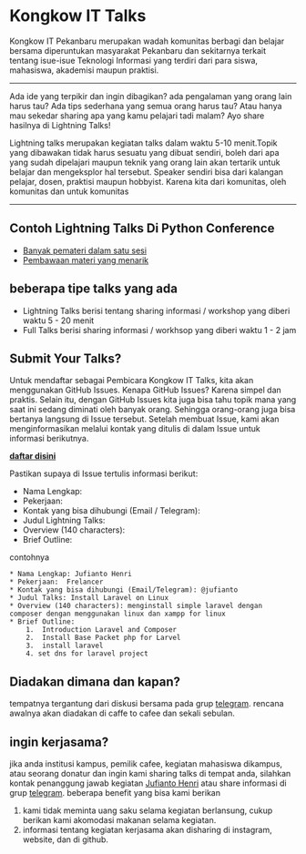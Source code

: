 # Kongkow IT Talks
Kongkow IT Pekanbaru merupakan wadah komunitas berbagi dan belajar bersama diperuntukan masyarakat Pekanbaru dan sekitarnya terkait tentang isue-isue Teknologi Informasi yang terdiri dari para siswa, mahasiswa, akademisi maupun praktisi. 

----

Ada ide yang terpikir dan ingin dibagikan? ada pengalaman yang orang lain harus tau? Ada tips sederhana yang semua orang harus tau? Atau hanya mau sekedar sharing apa yang kamu pelajari tadi malam? Ayo share hasilnya di Lightning Talks!

Lightning talks merupakan kegiatan talks dalam waktu 5-10 menit.Topik yang dibawakan tidak harus sesuatu yang dibuat sendiri, boleh dari apa yang sudah dipelajari maupun teknik yang orang lain akan tertarik untuk belajar dan mengeksplor hal tersebut. Speaker sendiri bisa dari kalangan pelajar, dosen, praktisi maupun hobbyist. Karena kita dari komunitas, oleh komunitas dan untuk komunitas

----

## Contoh Lightning Talks Di Python Conference

* [Banyak pemateri dalam satu sesi](https://www.youtube.com/watch?v=bTAFl8P2DkE)
* [Pembawaan materi yang menarik](https://www.linkedin.com/feed/update/urn:li:ugcPost:6505757894737215488/)

## beberapa tipe talks yang ada 
- Lightning Talks berisi tentang sharing informasi / workshop yang diberi waktu 5 - 20 menit
- Full Talks berisi sharing informasi / workhsop yang diberi waktu 1 - 2 jam

## Submit Your Talks?

Untuk mendaftar sebagai Pembicara Kongkow IT Talks, kita akan menggunakan GitHub Issues. Kenapa GitHub Issues? Karena simpel dan praktis. Selain itu, dengan GitHub Issues kita juga bisa tahu topik mana yang saat ini sedang diminati oleh banyak orang. Sehingga orang-orang juga bisa bertanya langsung di Issue tersebut. Setelah membuat Issue, kami akan menginformasikan melalui kontak yang ditulis di dalam Issue untuk informasi berikutnya.

[**daftar disini**](https://github.com/KongkowITPekanbaru/kwittalks/issues/new/choose)

Pastikan supaya di Issue tertulis informasi berikut:

*   Nama Lengkap: 
*   Pekerjaan: 
*   Kontak yang bisa dihubungi (Email / Telegram): 
*   Judul Lightning Talks: 
*   Overview (140 characters): 
*   Brief Outline: 

contohnya
```
* Nama Lengkap: Jufianto Henri
* Pekerjaan:  Frelancer 
* Kontak yang bisa dihubungi (Email/Telegram): @jufianto 
* Judul Talks: Install Laravel on Linux
* Overview (140 characters): menginstall simple laravel dengan composer dengan menggunakan linux dan xampp for linux
* Brief Outline: 
    1.  Introduction Laravel and Composer
    2.  Install Base Packet php for Larvel
    3.  install laravel
    4. set dns for laravel project

```

## Diadakan dimana dan kapan? 
tempatnya tergantung dari diskusi bersama pada grup [telegram](https://t.me/kongkowITpekanbaru). rencana awalnya akan diadakan di caffe to cafee dan sekali sebulan.

## ingin kerjasama? 
jika anda institusi kampus, pemilik cafee, kegiatan mahasiswa dikampus, atau seorang donatur dan ingin kami sharing talks di tempat anda, silahkan kontak penanggung jawab kegiatan [Jufianto Henri](https://t.me/jufiantohenri) atau share informasi di grup [telegram](https://t.me/kongkowITpekanbaru). 
beberapa benefit yang bisa kami berikan
   1. kami tidak meminta uang saku selama kegiatan berlansung, cukup berikan kami akomodasi makanan selama kegiatan.
   2. informasi tentang kegiatan kerjasama akan disharing di instagram, website, dan di github.
   
  
